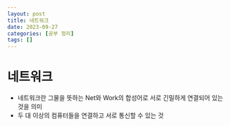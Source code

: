 ```yaml
---
layout: post
title: 네트워크
date: 2023-09-27 
categories: [공부 정리]
tags: []
---
```


# 네트워크
- 네트워크란 그물을 뜻하는 Net와 Work의 합성어로 서로 긴밀하게 연결되어 있는 것을 의미
- 두 대 이상의 컴퓨터들을 연결하고 서로 통신할 수 있는 것